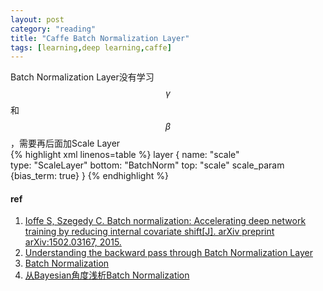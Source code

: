 ```yaml
---
layout: post
category: "reading"
title: "Caffe Batch Normalization Layer"
tags: [learning,deep learning,caffe]
---
```


Batch Normalization Layer没有学习$$\gamma$$和$$\beta$$，需要再后面加Scale Layer  
{% highlight xml linenos=table %}
layer {
  name: "scale"   
  type: "ScaleLayer"
  bottom: "BatchNorm"
  top: "scale"
  scale_param {bias_term: true}
}
{% endhighlight %}    

#### ref   
1. [Ioffe S, Szegedy C. Batch normalization: Accelerating deep network training by reducing internal covariate shift[J]. arXiv preprint arXiv:1502.03167, 2015.](http://arxiv.org/abs/1502.03167)
2. [Understanding the backward pass through Batch Normalization Layer](https://kratzert.github.io/2016/02/12/understanding-the-gradient-flow-through-the-batch-normalization-layer.html)
3. [Batch Normalization](http://shuokay.com/2016/05/28/batch-norm/)   
4. [从Bayesian角度浅析Batch Normalization](http://www.cnblogs.com/neopenx/p/5211969.html)
